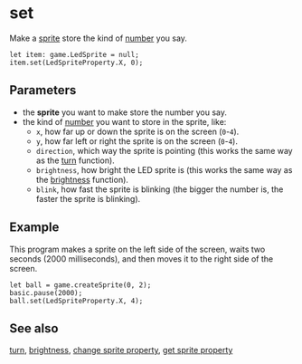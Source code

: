 # set

Make a [sprite](/reference/game/create-sprite) store the kind of [number](/types/number) you say.

```sig
let item: game.LedSprite = null;
item.set(LedSpriteProperty.X, 0);
```

## Parameters

* the **sprite** you want to make store the number you say.
* the kind of [number](/types/number) you want to store in the sprite, like:
    * ``x``, how far up or down the sprite is on the screen (`0`-`4`).
    * ``y``, how far left or right the sprite is on the screen (`0`-`4`).
    * ``direction``, which way the sprite is pointing (this works the same way as the [turn](/reference/game/turn) function).
    * ``brightness``, how bright the LED sprite is (this works the same way as the [brightness](/reference/led/brightness) function).
    * ``blink``, how fast the sprite is blinking (the bigger the number is, the faster the sprite is blinking).

## Example

This program makes a sprite on the left side of the screen,
waits two seconds (2000 milliseconds),
and then moves it to the right side of the screen.

```blocks
let ball = game.createSprite(0, 2);
basic.pause(2000);
ball.set(LedSpriteProperty.X, 4);
```

## See also

[turn](/reference/game/turn),
[brightness](/reference/led/brightness),
[change sprite property](/reference/game/change),
[get sprite property](/reference/game/get)
